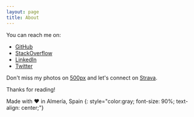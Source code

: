 ```yaml
---
layout: page
title: About
---
```


You can reach me on:

- [GitHub](https://github.com/klashxx)
- [StackOverflow](https://stackoverflow.com/users/1200821/juan-diego-godoy?tab=profile)
- [LinkedIn](https://linkedin.com/in/juandiegogodoy)
- [Twitter](http://twitter.com/klashxx)

Don't miss my photos on [500px](https://500px.com/juan_diego) and let's connect on [Strava](https://www.strava.com/athletes/6498146).


Thanks for reading!   


Made with :heart: in Almería, Spain
{: style="color:gray; font-size: 90%; text-align: center;"}

